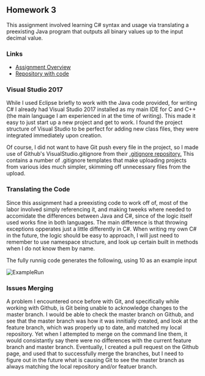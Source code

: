 ## Homework 3
This assignment involved learning C# syntax and usage via translating a preexisting Java program that outputs all binary values up to the input decimal value.


### Links
* [Assignment Overview](http://www.wou.edu/~morses/classes/cs46x/assignments/HW3.html)
* [Repository with code](https://github.com/StanSantiago/460_HW3)

### Visual Studio 2017
While I used Eclipse briefly to work with the Java code provided, for writing C# I already had Visual Studio 2017 installed as my main IDE for C and C++ (the main language I am experienced in at the time of writing).  This made it easy to just start up a new project and get to work.  I found the project structure of Visual Studio to be perfect for adding new class files, they were integrated immediately upon creation.

Of course, I did not want to have Git push every file in the project, so I made use of Github's VisualStudio.gitignore from their [.gitignore repository.](https://github.com/github/gitignore)  This contains a number of .gitignore templates that make uploading projects from various ides much simpler, skimming off unnecessary files from the upload.

### Translating the Code
Since this assignment had a preexisting code to work off of, most of the labor involved simply referencing it, and making tweeks where needed to accomidate the differences between Java and C#, since of the logic itself used works fine in both languages.  The main difference is that throwing exceptions opperates just a little differently in C#.  When writing my own C# in the future, the logic should be easy to approach, I will just need to remember to use namespace structure, and look up certain built in methods when I do not know them by name.

The fully runnig code generates the following, using 10 as an example input

![ExampleRun](https://stansantiago.github.io/460/HW3/HW3_Running.png)

### Issues Merging
A problem I encountered once before with Git, and specifically while working with Github, is Git being unable to acknowledge changes to the master branch.  I would be able to check the master branch on Github, and see that the master branch was how it was innitially created, and look at the feature branch, which was properly up to date, and matched my local repository.  Yet when I attempted to merge on the command line them, it would consistantly say there were no differences with the current feature branch and master branch.  Eventually, I created a pull request on the Github page, and used that to successfully merge the branches, but I need to figure out in the future what is causing Git to see the master branch as always matching the local repository and/or featuer branch.
